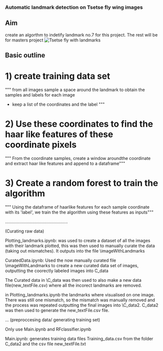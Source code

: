 ### Automatic landmark detection on Tsetse fly wing images
## Aim
create an algorthm to indetify landmark no.7 for this project. The rest will be for masters project
![Tsetse fly with landmarks](link-to-image)

## Basic outline

# 1) create training data set
"""
from all images sample a space around the landmark
to obtain the samples and labels for each image
 - keep a list of the coordinates and the label
"""

# 2) Use these coordinates to find the haar like features of these coordinate pixels
""" From the coordinate samples, create a window aroundthe coordinate and extract haar like features and append to a dataframe"""

# 3) Create a random forest to train the algorithm
""" Using the dataframe of haarlike features for each sample coordinate with its 'label', we train the the algorithm using these features as inputs"""

...................................................

(Curating raw data)

Plotting_landmarks.ipynb: was used to create a dataset of all the images with their landmark plotted, this was then used to manually curate the data (taking out mismatches). It outputs into the file \imageWithLandmarks 

CuratedData.ipynb: Used the now manually curated file \imageWithLandmarks to create a new curated data set of images, outputting the coorectly labeled images into C_data

The Curated data in \C_data was then used to also make a new data file(new_textFile.csv) where all the incorect landmarks are removed.

in Plotting_landmarks.ipynb the landmarks where visualised on one image. There was still one mismatch, so the mismatch was manually removed and the process was repeated outputting the final images into \C_data2. C_data2 was then used to generate the  new_textFile.csv file.

...
(preproccesing data/ generating training set)

Only use 
Main.ipynb and RFclassifier.ipynb

Main.ipynb: generates training data files Training_data.csv from the folder C_data2 and the csv file new_textFile.txt


    
